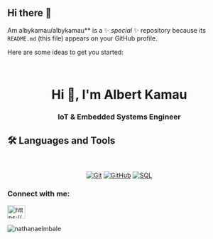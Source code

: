 ## Hi there 👋


Am  albykamau/albykamau** is a ✨ _special_ ✨ repository because its `README.md` (this file) appears on your GitHub profile.

Here are some ideas to get you started:

<br>
 <h1 align="center">Hi 👋, I'm Albert Kamau</h1> 
<h3 align="center">IoT & Embedded Systems Engineer</h3>

<!-- 
Profileviews & waketime

<p align="left"> <img src="https://komarev.com/ghpvc/?username=awstine&label=Profile%20views&color=0e75b6&style=flat" alt="Austine" /> </p>

  <a href="https://wakatime.com/@480fe0b5-93e2-4874-aac6-8887aa6a3322"><img src="https://wakatime.com/badge/user/480fe0b5-93e2-4874-aac6-8887aa6a3322.svg" alt="Total time coded since May 30 2023" /></a>
-->

## 🛠 Languages and Tools
<br>

<p align="center">
<a href="https://git-scm.com/" title="Git"><img src="https://img.shields.io/badge/git-%23F05033.svg?style=for-the-badge&logo=git&logoColor=white" alt="Git"></a>
 <a href="https://github.com/" title="GitHub"><img src="https://img.shields.io/badge/github-%23121011.svg?style=for-the-badge&logo=github&logoColor=white" alt="GitHub"></a>
<!-- <a href="https://developer.android.com/studio" title="Android Studio"><img src="https://img.shields.io/badge/android%20Studio-%23999120.svg?style=for-the-badge&logo=android-studio&logoColor=white" alt="Android Studio "></a> -->
<a href="" title="SQL"><img src="https://img.shields.io/badge/Microsoft%20SQL%20Server-CC2927?style=for-the-badge&logo=microsoft%20sql%20server&logoColor=white" alt="SQL"></a>

 <!--
<a href="" title="JAVA"><img src="https://img.shields.io/badge/Java-ED8B00?style=for-the-badge&logo=java&logoColor=white" alt="JAVA"></a>
<a href="" title="Kotlin"><img src="https://img.shields.io/badge/kotlin-BE93D4?style=for-the-badge&logo=kotlin&logoColor=white" alt="Kotlin"></a>
<a href="" title="Postman"><img src="https://img.shields.io/badge/Posrman-ED8B00?style=for-the-badge&logo=postman&logoColor=white" alt="Postman"></a>
</p> -->


<!-- ![Top Langs](https://github-readme-stats.vercel.app/api/top-langs/?username=awstine&hide_progress=true)
<!--[![Harlok's WakaTime stats](https://github-readme-stats.vercel.app/api/wakatime?username=Belair)](https://github.com/awstine/github-readme-stats)

<!--<p>&nbsp;<img align="center" src="https://github-readme-stats.vercel.app/api?username=awstine&show_icons=true&locale=en" alt="mwichabe" /></p>-->

<!--<p><img align="left" src="https://github-readme-stats.vercel.app/api/top-langs?username=awstine&show_icons=true&locale=en&layout=compact" alt="awstine" /></p>-->

<!--<p><img align="center" src="https://github-readme-streak-stats.herokuapp.com/?user=awstine&" alt="awstine" /></p>-->

<h3 align="left">Connect with me:</h3>
<p align="left">
<a href="https://www.linkedin.com/in/alby-kamau/" target="blank"><img align="center" src="https://raw.githubusercontent.com/rahuldkjain/github-profile-readme-generator/master/src/images/icons/Social/linked-in-alt.svg" alt="https://www.linkedin.com/alby-kamau/" height="30" width="40" /></a>
</p>





<p><img align="center" src="https://github-readme-streak-stats.herokuapp.com/?user=nathanaelmbale&" alt="nathanaelmbale" /></p>

  
